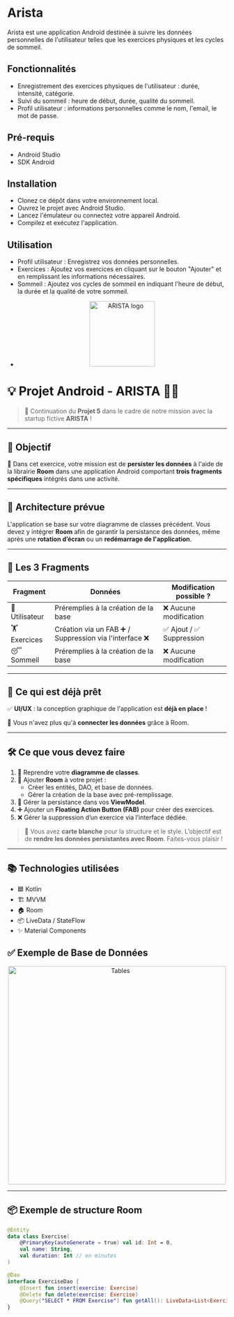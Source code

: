 # Arista
Arista est une application Android destinée à suivre les données personnelles de l'utilisateur telles que les exercices physiques et les cycles de sommeil.

## Fonctionnalités
- Enregistrement des exercices physiques de l'utilisateur : durée, intensité, catégorie.
- Suivi du sommeil : heure de début, durée, qualité du sommeil.
- Profil utilisateur : informations personnelles comme le nom, l'email, le mot de passe.

## Pré-requis
- Android Studio
- SDK Android 

## Installation
- Clonez ce dépôt dans votre environnement local.
- Ouvrez le projet avec Android Studio.
- Lancez l'émulateur ou connectez votre appareil Android.
- Compilez et exécutez l'application.

## Utilisation
- Profil utilisateur : Enregistrez vos données personnelles.
- Exercices : Ajoutez vos exercices en cliquant sur le bouton "Ajouter" et en remplissant les informations nécessaires.
- Sommeil : Ajoutez vos cycles de sommeil en indiquant l'heure de début, la durée et la qualité de votre sommeil.
- <p align="center">
  <img src="https://user.oc-static.com/upload/2025/02/18/1739888335313_Capture_d_e%CC%81cran_2025-02-18_a%CC%80_16.17.46-removebg-preview.png" alt="ARISTA logo" width="150"/>
</p>

# 💡 Projet Android - ARISTA  📱🧠

> 🚀 Continuation du **Projet 5** dans le cadre de notre mission avec la startup fictive **ARISTA** !

---

## 🌟 Objectif

🎯 Dans cet exercice, votre mission est de **persister les données** à l'aide de la librairie **Room** dans une application Android comportant **trois fragments spécifiques** intégrés dans une activité.

---

## 🧱 Architecture prévue

L'application se base sur votre diagramme de classes précédent. Vous devez y intégrer **Room** afin de garantir la persistance des données, même après une **rotation d’écran** ou un **redémarrage de l'application**.

---

## 🧩 Les 3 Fragments

| Fragment | Données | Modification possible ? |
|---------|---------|--------------------------|
| 👤 Utilisateur | Préremplies à la création de la base | ❌ Aucune modification |
| 🏋️ Exercices | Création via un FAB ➕ / Suppression via l'interface ❌ | ✅ Ajout / ✅ Suppression |
| 😴 Sommeil | Préremplies à la création de la base | ❌ Aucune modification |

---

## 🎨 Ce qui est déjà prêt

✅ **UI/UX** : la conception graphique de l'application est **déjà en place** !

🎨 Vous n'avez plus qu'à **connecter les données** grâce à Room.

---

## 🛠️ Ce que vous devez faire

1. 🔄 Reprendre votre **diagramme de classes**.
2. 🧠 Ajouter **Room** à votre projet :
   - Créer les entités, DAO, et base de données.
   - Gérer la création de la base avec pré-remplissage.
3. 📲 Gérer la persistance dans vos **ViewModel**.
4. ➕ Ajouter un **Floating Action Button (FAB)** pour créer des exercices.
5. ❌ Gérer la suppression d’un exercice via l’interface dédiée.

> 🎨 Vous avez **carte blanche** pour la structure et le style. L’objectif est de **rendre les données persistantes avec Room**. Faites-vous plaisir !

---

## 📚 Technologies utilisées

- 🟦 Kotlin
- 🏗️ MVVM
- 🏠 Room
- 📦 LiveData / StateFlow
- ✨ Material Components


## ✅ Exemple de Base de Données
<p align="center">
  <img src="https://user.oc-static.com/upload/2023/12/06/17018748594551_image3.png" alt="Tables" width="500"/>
</p>

---

## 📦 Exemple de structure Room

```kotlin
@Entity
data class Exercise(
    @PrimaryKey(autoGenerate = true) val id: Int = 0,
    val name: String,
    val duration: Int // en minutes
)

@Dao
interface ExerciseDao {
    @Insert fun insert(exercise: Exercise)
    @Delete fun delete(exercise: Exercise)
    @Query("SELECT * FROM Exercise") fun getAll(): LiveData<List<Exercise>>
}

